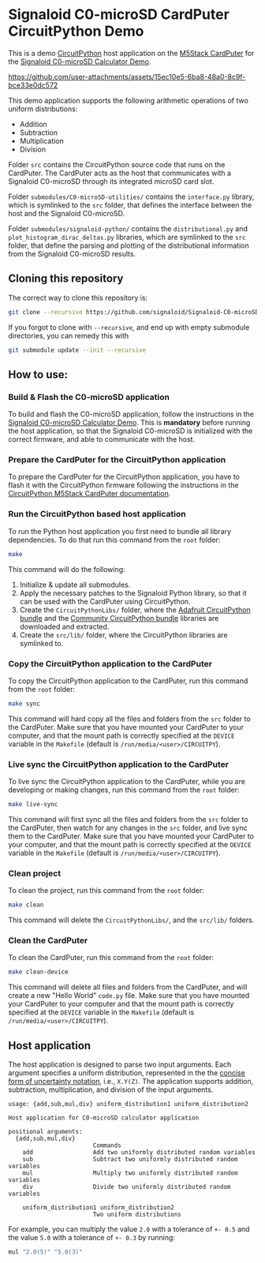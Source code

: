 # Signaloid C0-microSD CardPuter CircuitPython Demo
This is a demo [CircuitPython](https://circuitpython.org/) host application on the [M5Stack CardPuter](https://docs.m5stack.com/en/core/CardPuter) for the [Signaloid C0-microSD Calculator Demo](https://github.com/signaloid/Signaloid-C0-microSD-Demo-Calculator).

https://github.com/user-attachments/assets/15ec10e5-6ba8-48a0-8c9f-bce33e0dc572

This demo application supports the following arithmetic operations of two uniform distributions:
- Addition
- Subtraction
- Multiplication
- Division

Folder `src` contains the CircuitPython source code that runs on the CardPuter. The CardPuter acts as the host that communicates with a Signaloid C0-microSD through its integrated microSD card slot.

Folder `submodules/C0-microSD-utilities/` contains the `interface.py` library, which is symlinked to the `src` folder, that defines the interface between the host and the Signaloid C0-microSD.

Folder `submodules/signaloid-python/` contains the `distributional.py` and `plot_histogram_dirac_deltas.py` libraries, which are symlinked to the `src` folder, that define the parsing and plotting of the distributional information from the Signaloid C0-microSD results.

## Cloning this repository
The correct way to clone this repository is:
```sh
git clone --recursive https://github.com/signaloid/Signaloid-C0-microSD-CardPuter-Demo
```

If you forgot to clone with `--recursive`, and end up with empty submodule directories, you can remedy this with
```sh
git submodule update --init --recursive
```

## How to use:

### Build & Flash the C0-microSD application
To build and flash the C0-microSD application, follow the instructions in the [Signaloid C0-microSD Calculator Demo](https://github.com/signaloid/Signaloid-C0-microSD-Demo-Calculator). This is **mandatory** before running the host application, so that the Signaloid C0-microSD is initialized with the correct firmware, and able to communicate with the host.

### Prepare the CardPuter for the CircuitPython application
To prepare the CardPuter for the CircuitPython application, you have to flash it with the CircuitPython firmware following the instructions in the [CircuitPython M5Stack CardPuter documentation](https://circuitpython.org/board/m5stack_cardputer/).

### Run the CircuitPython based host application
To run the Python host application you first need to bundle all library dependencies. To do that run this command from the `root` folder:
```sh
make
```

This command will do the following:
1. Initialize & update all submodules.
2. Apply the necessary patches to the Signaloid Python library, so that it can be used with the CardPuter using CircuitPython.
3. Create the `CircuitPythonLibs/` folder, where the [Adafruit CircuitPython bundle](https://github.com/adafruit/Adafruit_CircuitPython_Bundle) and the [Community CircuitPython bundle](https://github.com/adafruit/CircuitPython_Community_Bundle) libraries are downloaded and extracted.
4. Create the `src/lib/` folder, where the CircuitPython libraries are symlinked to.

### Copy the CircuitPython application to the CardPuter
To copy the CircuitPython application to the CardPuter, run this command from the `root` folder:
```sh
make sync
```
This command will hard copy all the files and folders from the `src` folder to the CardPuter. Make sure that you have mounted your CardPuter to your computer, and that the mount path is correctly specified at the `DEVICE` variable in the `Makefile` (default is `/run/media/<user>/CIRCUITPY`).

### Live sync the CircuitPython application to the CardPuter
To live sync the CircuitPython application to the CardPuter, while you are developing or making changes, run this command from the `root` folder:
```sh
make live-sync
```
This command will first sync all the files and folders from the `src` folder to the CardPuter, then watch for any changes in the `src` folder, and live sync them to the CardPuter. Make sure that you have mounted your CardPuter to your computer, and that the mount path is correctly specified at the `DEVICE` variable in the `Makefile` (default is `/run/media/<user>/CIRCUITPY`).

### Clean project
To clean the project, run this command from the `root` folder:
```sh
make clean
```
This command will delete the `CircuitPythonLibs/`, and the `src/lib/` folders.

### Clean the CardPuter
To clean the CardPuter, run this command from the `root` folder:
```sh
make clean-device
```
This command will delete all files and folders from the CardPuter, and will create a new "Hello World" `code.py` file. Make sure that you have mounted your CardPuter to your computer and that the mount path is correctly specified at the `DEVICE` variable in the `Makefile` (default is `/run/media/<user>/CIRCUITPY`).

## Host application
The host application is designed to parse two input arguments. Each argument specifies a uniform distribution, represented in the the [concise form of uncertainty
notation](https://physics.nist.gov/cgi-bin/cuu/Info/Constants/definitions.html#:~:text=A%20more%20concise%20form%20of,digits%20of%20the%20quoted%20result.&text=See%20Uncertainty%20of%20Measurement%20Results), i.e., `X.Y(Z)`. The application supports addition, subtraction, multiplication, and division of the input arguments.
```
usage: {add,sub,mul,div} uniform_distribution1 uniform_distribution2

Host application for C0-microSD calculator application

positional arguments:
  {add,sub,mul,div}
                        Commands
    add                 Add two uniformly distributed random variables
    sub                 Subtract two uniformly distributed random variables
    mul                 Multiply two uniformly distributed random variables
    div                 Divide two uniformly distributed random variables

    uniform_distribution1 uniform_distribution2
                        Two uniform distributions
```

For example, you can multiply the value `2.0` with a tolerance of `+- 0.5` and the value `5.0` with a tolerance of `+- 0.3` by running:

```sh
mul "2.0(5)" "5.0(3)"
```
